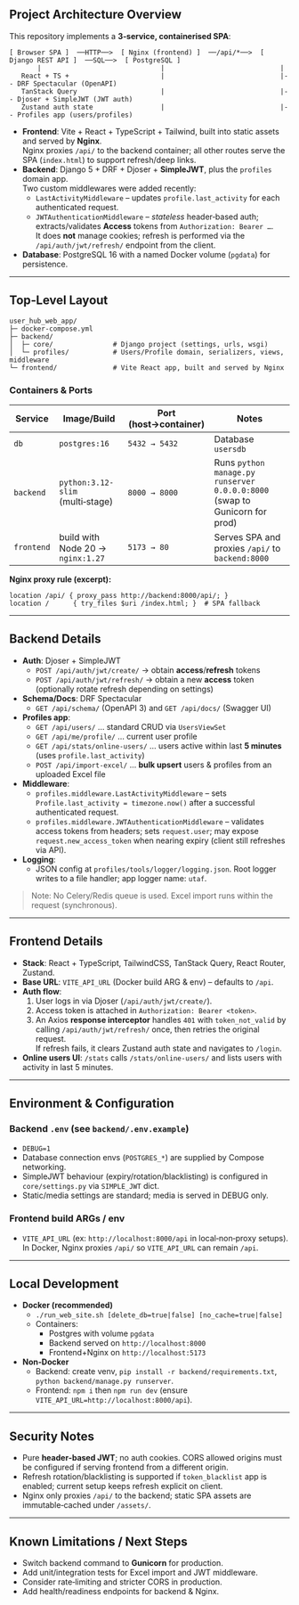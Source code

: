 ## Project Architecture Overview

This repository implements a **3‑service, containerised SPA**:

```
[ Browser SPA ]  ──HTTP──>  [ Nginx (frontend) ]  ──/api/*──>  [ Django REST API ]  ──SQL──>  [ PostgreSQL ]
       |                              |                             |
   React + TS +                       |                             |-- DRF Spectacular (OpenAPI)
   TanStack Query                     |                             |-- Djoser + SimpleJWT (JWT auth)
   Zustand auth state                 |                             |-- Profiles app (users/profiles)
```

- **Frontend**: Vite + React + TypeScript + Tailwind, built into static assets and served by **Nginx**.  
  Nginx proxies `/api/` to the backend container; all other routes serve the SPA (`index.html`) to support refresh/deep links.
- **Backend**: Django 5 + DRF + Djoser + **SimpleJWT**, plus the `profiles` domain app.  
  Two custom middlewares were added recently:
  - `LastActivityMiddleware` – updates `profile.last_activity` for each authenticated request.
  - `JWTAuthenticationMiddleware` – _stateless_ header‑based auth; extracts/validates **Access** tokens from `Authorization: Bearer …`.  
    It does **not** manage cookies; refresh is performed via the `/api/auth/jwt/refresh/` endpoint from the client.
- **Database**: PostgreSQL 16 with a named Docker volume (`pgdata`) for persistence.

---

## Top‑Level Layout

```
user_hub_web_app/
├─ docker-compose.yml
├─ backend/
│  ├─ core/               # Django project (settings, urls, wsgi)
│  └─ profiles/           # Users/Profile domain, serializers, views, middleware
└─ frontend/              # Vite React app, built and served by Nginx
```

### Containers & Ports

| Service     | Image/Build                     | Port (host→container) | Notes |
|-------------|----------------------------------|-----------------------|------|
| `db`        | `postgres:16`                   | `5432 → 5432`         | Database `usersdb` |
| `backend`   | `python:3.12-slim` (multi‑stage) | `8000 → 8000`         | Runs `python manage.py runserver 0.0.0.0:8000` (swap to Gunicorn for prod) |
| `frontend`  | build with Node 20 → `nginx:1.27` | `5173 → 80`           | Serves SPA and proxies `/api/` to `backend:8000` |

**Nginx proxy rule (excerpt):**
```nginx
location /api/ { proxy_pass http://backend:8000/api/; }
location /      { try_files $uri /index.html; }  # SPA fallback
```

---

## Backend Details

- **Auth**: Djoser + SimpleJWT
  - `POST /api/auth/jwt/create/` → obtain **access**/**refresh** tokens
  - `POST /api/auth/jwt/refresh/` → obtain a new **access** token (optionally rotate refresh depending on settings)
- **Schema/Docs**: DRF Spectacular
  - `GET /api/schema/` (OpenAPI 3) and `GET /api/docs/` (Swagger UI)
- **Profiles app**:
  - `GET /api/users/` … standard CRUD via `UsersViewSet`
  - `GET /api/me/profile/` … current user profile
  - `GET /api/stats/online-users/` … users active within last **5 minutes** (uses `profile.last_activity`)
  - `POST /api/import-excel/` … **bulk upsert** users & profiles from an uploaded Excel file
- **Middleware**:
  - `profiles.middleware.LastActivityMiddleware` – sets `Profile.last_activity = timezone.now()` after a successful authenticated request.
  - `profiles.middleware.JWTAuthenticationMiddleware` – validates access tokens from headers; sets `request.user`; may expose `request.new_access_token` when nearing expiry (client still refreshes via API).
- **Logging**:
  - JSON config at `profiles/tools/logger/logging.json`. Root logger writes to a file handler; app logger name: `utaf`.

> Note: No Celery/Redis queue is used. Excel import runs within the request (synchronous).

---

## Frontend Details

- **Stack**: React + TypeScript, TailwindCSS, TanStack Query, React Router, Zustand.
- **Base URL**: `VITE_API_URL` (Docker build ARG & env) – defaults to `/api`.
- **Auth flow**:
  1. User logs in via Djoser (`/api/auth/jwt/create/`).
  2. Access token is attached in `Authorization: Bearer <token>`.
  3. An Axios **response interceptor** handles `401` with `token_not_valid` by calling `/api/auth/jwt/refresh/` once, then retries the original request.  
     If refresh fails, it clears Zustand auth state and navigates to `/login`.
- **Online users UI**: `/stats` calls `/stats/online-users/` and lists users with activity in last 5 minutes.

---

## Environment & Configuration

### Backend `.env` (see `backend/.env.example`)
- `DEBUG=1`
- Database connection envs (`POSTGRES_*`) are supplied by Compose networking.
- SimpleJWT behaviour (expiry/rotation/blacklisting) is configured in `core/settings.py` via `SIMPLE_JWT` dict.
- Static/media settings are standard; media is served in DEBUG only.

### Frontend build ARGs / env
- `VITE_API_URL` (ex: `http://localhost:8000/api` in local‑non‑proxy setups).  
  In Docker, Nginx proxies `/api/` so `VITE_API_URL` can remain `/api`.

---

## Local Development

- **Docker (recommended)**
  - `./run_web_site.sh [delete_db=true|false] [no_cache=true|false]`
  - Containers:
    - Postgres with volume `pgdata`
    - Backend served on `http://localhost:8000`
    - Frontend+Nginx on `http://localhost:5173`
- **Non‑Docker**
  - Backend: create venv, `pip install -r backend/requirements.txt`, `python backend/manage.py runserver`.
  - Frontend: `npm i` then `npm run dev` (ensure `VITE_API_URL=http://localhost:8000/api`).

---

## Security Notes

- Pure **header‑based JWT**; no auth cookies. CORS allowed origins must be configured if serving frontend from a different origin.
- Refresh rotation/blacklisting is supported if `token_blacklist` app is enabled; current setup keeps refresh explicit on client.
- Nginx only proxies `/api/` to the backend; static SPA assets are immutable‑cached under `/assets/`.

---

## Known Limitations / Next Steps

- Switch backend command to **Gunicorn** for production.
- Add unit/integration tests for Excel import and JWT middleware.
- Consider rate‑limiting and stricter CORS in production.
- Add health/readiness endpoints for backend & Nginx.
